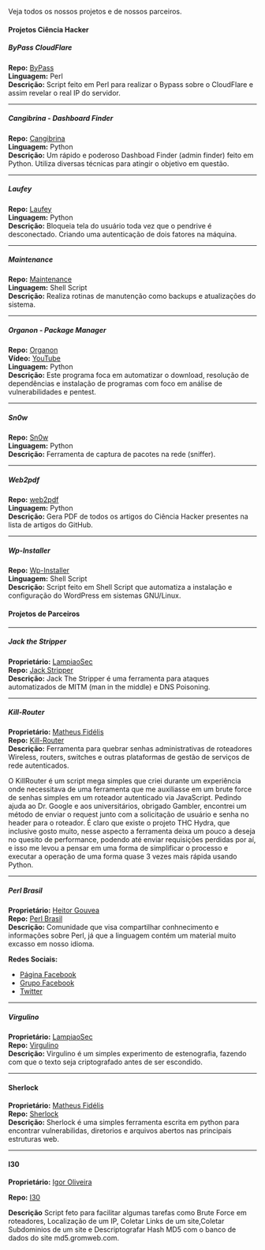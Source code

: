 Veja todos os nossos projetos e de nossos parceiros.  

#### Projetos Ciência Hacker

##### ByPass CloudFlare  
**Repo:** [ByPass](https://github.com/HackerOrientado/BypassCF)  
**Linguagem:** Perl  
**Descrição:**
Script feito em Perl para realizar o Bypass sobre o CloudFlare e assim revelar o real IP do servidor.  

- - -
##### Cangibrina - Dashboard Finder  
**Repo:** [Cangibrina](https://github.com/fnk0c/cangibrina)  
**Linguagem:** Python  
**Descrição:**
Um rápido e poderoso Dashboad Finder (admin finder) feito em Python. Utiliza diversas técnicas para atingir o objetivo em questão.  

- - -
##### Laufey  
**Repo:** [Laufey](https://github.com/fnk0c/laufey)  
**Linguagem:** Python  
**Descrição:**
Bloqueia tela do usuário toda vez que o pendrive é desconectado. Criando uma autenticação de dois fatores na máquina.  

- - -
##### Maintenance
**Repo:** [Maintenance](https://github.com/fnk0c/maintenance)  
**Linguagem:** Shell Script  
**Descrição:**
Realiza rotinas de manutenção como backups e atualizações do sistema.  

- - -
##### Organon - Package Manager  
**Repo:** [Organon](https://github.com/fnk0c/organon)  
**Vídeo:** [YouTube](https://www.youtube.com/watch?v=lpPauu2uY4E)  
**Linguagem:** Python  
**Descrição:**
Este programa foca em automatizar o download, resolução de dependências e instalação de programas com foco em análise de vulnerabilidades e pentest.  

- - -
##### Sn0w  
**Repo:** [Sn0w](https://github.com/54l0m0n/Sn0w)  
**Linguagem:** Python  
**Descrição:**
Ferramenta de captura de pacotes na rede (sniffer). 

- - -
##### Web2pdf  
**Repo:** [web2pdf](https://github.com/fnk0c/web2pdf)   
**Linguagem:** Python  
**Descrição:**
Gera PDF de todos os artigos do Ciência Hacker presentes na lista de artigos do GitHub.   

- - -
##### Wp-Installer  
**Repo:** [Wp-Installer](https://github.com/fnk0c/wp-installer)   
**Linguagem:** Shell Script  
**Descrição:**
Script feito em Shell Script que automatiza a instalação e configuração do WordPress em sistemas GNU/Linux.  

#### Projetos de Parceiros  

- - -
##### Jack the Stripper  
**Proprietário:** [LampiaoSec](https://github.com/lampiaosec)  
**Repo:** [Jack Stripper](https://github.com/lampiaosec/jackthestripper)  
**Descrição:**
Jack The Stripper é uma ferramenta para ataques automatizados de MITM (man in the middle) e DNS Poisoning.  

- - -
##### Kill-Router
**Proprietário:** [Matheus Fidélis](https://github.com/msfidelis)  
**Repo:** [Kill-Router](https://github.com/msfidelis/Kill-Router-)  
**Descrição:**
Ferramenta para quebrar senhas administrativas de roteadores Wireless, routers, switches e outras plataformas de gestão de serviços de rede autenticados.

O KillRouter é um script mega simples que criei durante um experiência onde necessitava de uma ferramenta que me auxiliasse em um brute force de senhas simples em um roteador autenticado via JavaScript. Pedindo ajuda ao Dr. Google e aos universitários, obrigado Gambler, encontrei um método de enviar o request junto com a solicitação de usuário e senha no header para o roteador. É claro que existe o projeto THC Hydra, que inclusive gosto muito, nesse aspecto a ferramenta deixa um pouco a deseja no quesito de performance, podendo até enviar requisições perdidas por aí, e isso me levou a pensar em uma forma de simplificar o processo e executar a operação de uma forma quase 3 vezes mais rápida usando Python.

- - -
##### Perl Brasil  
**Proprietário:** [Heitor Gouvea](https://github.com/HeitorG)  
**Repo:** [Perl Brasil](https://github.com/HeitorG/Perl-Brasil)  
**Descrição:** 
Comunidade que visa compartilhar conhnecimento e informações sobre Perl, já que a linguagem contém um material muito excasso em nosso idioma.  

**Redes Sociais:**  

* [Página Facebook](https://www.facebook.com/PerlBrOficial)
* [Grupo Facebook](https://www.facebook.com/groups/PerlBrasilOficial/)
* [Twitter](https://twitter.com/Perl_Brasil)   

- - -
##### Virgulino  
**Proprietário:** [LampiaoSec](https://github.com/lampiaosec)  
**Repo:** [Virgulino](https://github.com/lampiaosec/virgulino)  
**Descrição:** 
Virgulino é um simples experimento de estenografia, fazendo com que o texto seja criptografado antes de ser escondido.  

- - -
#### Sherlock ####
**Proprietário:** [Matheus Fidélis](https://github.com/msfidelis)  
**Repo:** [Sherlock](https://github.com/msfidelis/Sherlock)  
**Descrição:**
Sherlock é uma simples ferramenta escrita em python para encontrar vulnerabilidas,
diretorios e arquivos abertos nas principais estruturas web.

- - -
#### I30 ####
**Proprietário:** [Igor Oliveira](https://github.com/DevIgor)

**Repo:** [I30](https://github.com/DevIgor/I30)

**Descrição**
Script feto para facilitar algumas tarefas como Brute Force em roteadores,
Localização de um IP, Coletar Links de um site,Coletar Subdominios de um site
e Descriptografar Hash MD5 com o banco de dados do site md5.gromweb.com.

